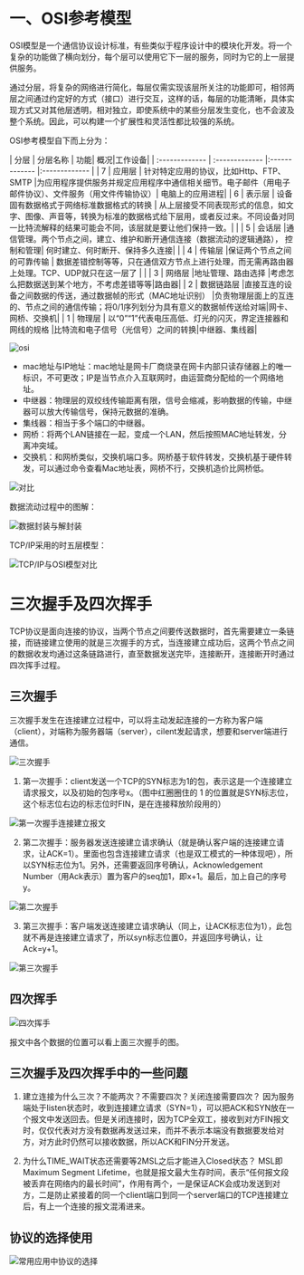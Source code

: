 # 一、OSI参考模型
OSI模型是一个通信协议设计标准，有些类似于程序设计中的模块化开发。将一个复杂的功能做了横向划分，每个层可以使用它下一层的服务，同时为它的上一层提供服务。

通过分层，将复杂的网络进行简化，每层仅需实现该层所关注的功能即可，相邻两层之间通过约定好的方式（接口）进行交互，这样的话，每层的功能清晰，具体实现方式又对其他层透明，相对独立，即使系统中的某些分层发生变化，也不会波及整个系统。因此，可以构建一个扩展性和灵活性都比较强的系统。

OSI参考模型自下而上分为：

| 分层 | 分层名称    | 功能| 概况|工作设备|
| :------------- | :------------- |:------------- |:------------- |
| 7       | 应用层    | 针对特定应用的协议，比如Http、FTP、SMTP |为应用程序提供服务并规定应用程序中通信相关细节。电子邮件（用电子邮件协议）、文件服务（用文件传输协议）| 电脑上的应用进程|
| 6       | 表示层    | 设备固有数据格式于网络标准数据格式的转换 | 从上层接受不同表现形式的信息，如文字、图像、声音等，转换为标准的数据格式给下层用，或者反过来。不同设备对同一比特流解释的结果可能会不同，该层就是要让他们保持一致。| |
| 5       | 会话层    |通信管理。两个节点之间，建立、维护和断开通信连接（数据流动的逻辑通路）， 控制和管理| 何时建立、何时断开、保持多久连接| |
| 4       | 传输层    |保证两个节点之间的可靠传输 | 数据差错控制等等，只在通信双方节点上进行处理，而无需再路由器上处理。TCP、UDP就只在这一层了 | |
| 3       | 网络层    |地址管理、路由选择 |考虑怎么把数据送到某个地方，不考虑差错等等|路由器|
| 2       | 数据链路层    |直接互连的设备之间数据的传送，通过数据帧的形式（MAC地址识别） |负责物理层面上的互连的、节点之间的通信传输；将0/1序列划分为具有意义的数据帧传送给对端|网卡、网桥、交换机|
| 1       | 物理层    | 以“0”“1”代表电压高低、灯光的闪灭，界定连接器和网线的规格 |比特流和电子信号（光信号）之间的转换|中继器、集线器|

![osi](./imgs/OSI.png)

* mac地址与IP地址：mac地址是网卡厂商烧录在网卡内部只读存储器上的唯一标识，不可更改；IP是当节点介入互联网时，由运营商分配给的一个网络地址。
* 中继器：物理层的双绞线传输距离有限，信号会缩减，影响数据的传输，中继器可以放大传输信号，保持元数据的准确。
* 集线器：相当于多个端口的中继器。
* 网桥：将两个LAN链接在一起，变成一个LAN，然后按照MAC地址转发，分离冲突域。
* 交换机：和网桥类似，交换机端口多。网桥基于软件转发，交换机基于硬件转发，可以通过命令查看Mac地址表，网桥不行，交换机造价比网桥低。

![对比](./imgs/comp.png)

数据流动过程中的图解：

![数据封装与解封装](./imgs/dataflow.png)

TCP/IP采用的时五层模型：

![TCP/IP与OSI模型对比](./imgs/osi_tcpip.png)

# 三次握手及四次挥手
TCP协议是面向连接的协议，当两个节点之间要传送数据时，首先需要建立一条链接，而链接建立使用的就是三次握手的方式，当连接建立成功后，这两个节点之间的数据收发均通过这条链路进行，直至数据发送完毕，连接断开，连接断开时通过四次挥手过程。

## 三次握手
三次握手发生在连接建立过程中，可以将主动发起连接的一方称为客户端（client），对端称为服务器端（server），cilent发起请求，想要和server端进行通信。

![三次握手](./imgs/three.png)

1. 第一次握手：client发送一个TCP的SYN标志为1的包，表示这是一个连接建立请求报文，以及初始的包序号x。（图中红圈圈住的 1 的位置就是SYN标志位，这个标志位右边的标志位时FIN，是在连接释放阶段用的）

![第一次握手连接建立报文](./imgs/three_first.png)

2. 第二次握手：服务器发送连接建立请求确认（就是确认客户端的连接建立请求，让ACK=1）。里面也包含连接建立请求（也是双工模式的一种体现吧），所以SYN标志位为1。另外，还需要返回序号确认，Acknowledgement Number（用Ack表示）置为客户的seq加1，即x+1。最后，加上自己的序号y。

![第二次握手](./imgs/three_second.png)

3. 第三次握手：客户端发送连接建立请求确认（同上，让ACK标志位为1），此包就不再是连接建立请求了，所以syn标志位置0，并返回序号确认，让Ack=y+1。

![第三次握手](./imgs/three_third.png)

## 四次挥手

![四次挥手](./imgs/four.png)

报文中各个数据的位置可以看上面三次握手的图。

## 三次握手及四次挥手中的一些问题
1. 建立连接为什么三次？不能两次？不需要四次？关闭连接需要四次？
因为服务端处于listen状态时，收到连接建立请求（SYN=1），可以把ACK和SYN放在一个报文中发送回去。但是关闭连接时，因为TCP全双工，接收到对方FIN报文时，仅仅代表对方没有数据再发送过来，而并不表示本端没有数据要发给对方，对方此时仍然可以接收数据，所以ACK和FIN分开发送。

2. 为什么TIME_WAIT状态还需要等2MSL之后才能进入Closed状态？
MSL即Maximum Segment Lifetime，也就是报文最大生存时间，表示“任何报文段被丢弃在网络内的最长时间”，作用有两个，一是保证ACK会成功发送到对方，二是防止紧接着的同一个client端口到同一个server端口的TCP连接建立后，有上一个连接的报文混淆进来。

## 协议的选择使用
![常用应用中协议的选择](./imgs/normal.png)

